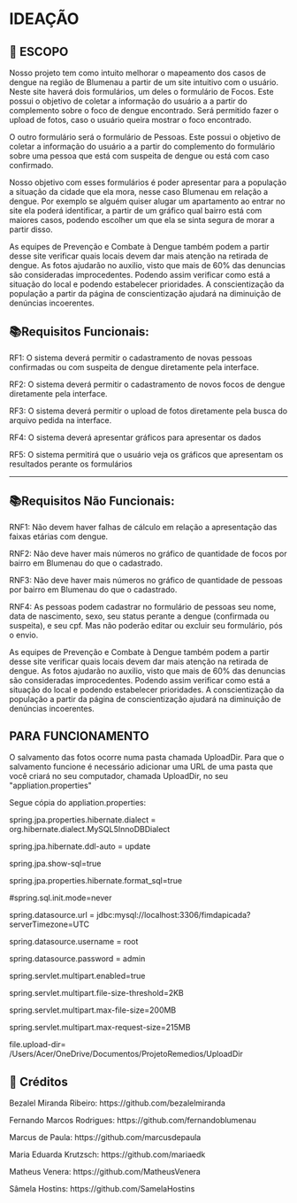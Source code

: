 <h1> IDEAÇÃO</h1>

<h2> 🧮 ESCOPO </h2>

<p>
    Nosso projeto tem como intuito melhorar o mapeamento dos casos de dengue na região de Blumenau a partir de um site intuitivo com o usuário. Neste site haverá dois formulários, um deles o formulário de Focos. Este possui o objetivo de coletar a informação do usuário a a partir do complemento sobre o foco de dengue encontrado. Será permitido fazer o upload de fotos, caso o usuário queira mostrar o foco encontrado. </p>

<P> O outro formulário será o formulário de Pessoas. Este possui o objetivo de coletar a informação do usuário a a partir do complemento do formulário sobre uma pessoa que está com suspeita de dengue ou está com caso confirmado. </P>

<P>Nosso objetivo com esses formulários é poder apresentar para a população a situação da cidade que ela mora, nesse caso Blumenau em relação a dengue. Por exemplo se alguém quiser alugar um apartamento ao entrar no site ela poderá identificar, a partir de um gráfico qual bairro está com maiores casos, podendo escolher um que ela se sinta segura de morar a partir disso.</P>

<P>As equipes de Prevenção e Combate à Dengue também podem a partir desse site verificar quais locais devem dar mais atenção na retirada de dengue. As fotos ajudarão no auxilio, visto que mais de 60% das denuncias são consideradas improcedentes. Podendo assim verificar como está a situação do local e podendo estabelecer prioridades. A conscientização da população a partir da página de conscientização ajudará na diminuição de denúncias incoerentes.</P>



<h2> 📚Requisitos Funcionais: </h2>

<p>
    RF1: O sistema deverá permitir o cadastramento de novas pessoas confirmadas ou com suspeita de dengue diretamente pela interface.</p>

<P>RF2: O sistema deverá permitir o cadastramento de novos focos de dengue diretamente pela interface.</P>

<p>RF3: O sistema deverá permitir o upload de fotos diretamente pela busca do arquivo pedida na interface.</p>

<p>RF4: O sistema deverá apresentar gráficos para apresentar os dados </p>

<P> RF5: O sistema permitirá que o usuário veja os gráficos que apresentam os resultados perante os formulários
</p>

----



<h2> 📚Requisitos Não Funcionais:</h2>

<p>
    RNF1: Não devem haver falhas de cálculo em relação a apresentação das faixas etárias com dengue.</p>

<p>RNF2: Não deve haver mais números no gráfico de quantidade de focos por bairro em Blumenau do que o cadastrado.</p>

<p>RNF3: Não deve haver mais números no gráfico de quantidade de pessoas por bairro em Blumenau do que o cadastrado.</p>

<p>RNF4: As pessoas podem cadastrar no formulário de pessoas seu nome, data de nascimento, sexo, seu status perante a dengue (confirmada ou suspeita), e seu cpf. Mas não poderão editar ou excluir seu formulário, pós o envio.</p>

<P>As equipes de Prevenção e Combate à Dengue também podem a partir desse site verificar quais locais devem dar mais atenção na retirada de dengue. As fotos ajudarão no auxilio, visto que mais de 60% das denuncias são consideradas improcedentes. Podendo assim verificar como está a situação do local e podendo estabelecer prioridades. A conscientização da população a partir da página de conscientização ajudará na diminuição de denúncias incoerentes.</P>

<h2> PARA FUNCIONAMENTO </h2>

<P>O salvamento das fotos ocorre numa pasta chamada UploadDir. Para que o salvamento funcione é necessário adicionar uma URL de uma pasta que você criará no seu computador, chamada UploadDir, no seu "appliation.properties"</p>

<P>Segue cópia do appliation.properties:</p>

<p>spring.jpa.properties.hibernate.dialect = org.hibernate.dialect.MySQL5InnoDBDialect</p>
<p>spring.jpa.hibernate.ddl-auto = update</p>

<p>spring.jpa.show-sql=true</p>
<p>spring.jpa.properties.hibernate.format_sql=true</p>

<p>#spring.sql.init.mode=never</p>
<p>spring.datasource.url = jdbc:mysql://localhost:3306/fimdapicada?serverTimezone=UTC</p>
<p>spring.datasource.username = root</p>
<p>spring.datasource.password = admin</p>

<p>spring.servlet.multipart.enabled=true</p>
<p>spring.servlet.multipart.file-size-threshold=2KB</p>
<p>spring.servlet.multipart.max-file-size=200MB</p>
<p>spring.servlet.multipart.max-request-size=215MB</p>

file.upload-dir= /Users/Acer/OneDrive/Documentos/ProjetoRemedios/UploadDir    

<h2> 🤝 Créditos </h2>

<p>Bezalel Miranda Ribeiro: https://github.com/bezalelmiranda</p>

<p>Fernando Marcos Rodrigues: https://github.com/fernandoblumenau</p>

<p> Marcus de Paula: https://github.com/marcusdepaula</p>

<P>Maria Eduarda Krutzsch: https://github.com/mariaedk</p>

<p>Matheus Venera: https://github.com/MatheusVenera</p>

<p>Sâmela Hostins: https://github.com/SamelaHostins</p>
